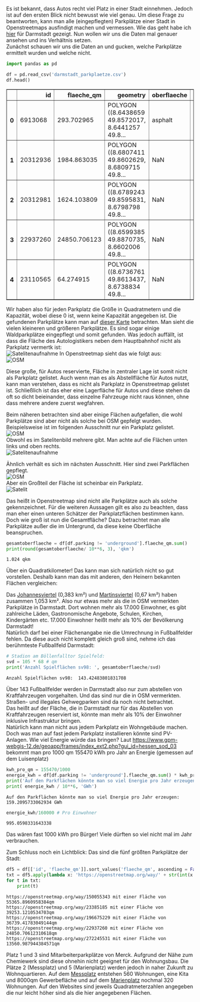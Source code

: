 Es ist bekannt, dass Autos recht viel Platz in einer Stadt einnehmen. Jedoch ist auf den ersten Blick nicht bewusst wie viel genau. Um diese Frage zu beantworten, kann man alle (eingepflegten) Parkplätze einer Stadt in Openstreetmaps ausfindigt machen und vermessen. Wie das geht habe ich [hier](./alle_parkplaetze_vermessen.html) für Darmstadt gezeigt. Nun wollen wir uns die Daten mal genauer ansehen und ins Verhältnis setzen.  
Zunächst schauen wir uns die Daten an und gucken, welche Parkplätze ermittelt wurden und welche nicht. 


```python
import pandas as pd
```


```python
df = pd.read_csv('darmstadt_parkplaetze.csv')
df.head()
```




<div>
<style scoped>
    .dataframe tbody tr th:only-of-type {
        vertical-align: middle;
    }

    .dataframe tbody tr th {
        vertical-align: top;
    }

    .dataframe thead th {
        text-align: right;
    }
</style>
<table border="1" class="dataframe">
  <thead>
    <tr style="text-align: right;">
      <th></th>
      <th>id</th>
      <th>flaeche_qm</th>
      <th>geometry</th>
      <th>oberflaeche</th>
      <th>zugaenglich</th>
      <th>kapazitaet</th>
      <th>kapazitaet_behinderten</th>
      <th>gebuehr</th>
      <th>parking</th>
      <th>kapazitaet_cleaned</th>
      <th>kapazitaet_behinderten_cleaned</th>
      <th>kapazitaet_gesamt</th>
      <th>hat_kapazitaet</th>
      <th>qm_pro_parkplatz</th>
    </tr>
  </thead>
  <tbody>
    <tr>
      <th>0</th>
      <td>6913068</td>
      <td>293.702965</td>
      <td>POLYGON ((8.6438659 49.8572017, 8.6441257 49.8...</td>
      <td>asphalt</td>
      <td>NaN</td>
      <td>NaN</td>
      <td>NaN</td>
      <td>NaN</td>
      <td>surface</td>
      <td>0</td>
      <td>0</td>
      <td>NaN</td>
      <td>False</td>
      <td>NaN</td>
    </tr>
    <tr>
      <th>1</th>
      <td>20312936</td>
      <td>1984.863035</td>
      <td>POLYGON ((8.6807411 49.8602629, 8.6809715 49.8...</td>
      <td>NaN</td>
      <td>yes</td>
      <td>NaN</td>
      <td>NaN</td>
      <td>yes</td>
      <td>surface</td>
      <td>0</td>
      <td>0</td>
      <td>NaN</td>
      <td>False</td>
      <td>NaN</td>
    </tr>
    <tr>
      <th>2</th>
      <td>20312981</td>
      <td>1624.103809</td>
      <td>POLYGON ((8.6789243 49.8595831, 8.6798798 49.8...</td>
      <td>NaN</td>
      <td>yes</td>
      <td>NaN</td>
      <td>NaN</td>
      <td>no</td>
      <td>surface</td>
      <td>0</td>
      <td>0</td>
      <td>NaN</td>
      <td>False</td>
      <td>NaN</td>
    </tr>
    <tr>
      <th>3</th>
      <td>22937260</td>
      <td>24850.706123</td>
      <td>POLYGON ((8.6599385 49.8870735, 8.6602006 49.8...</td>
      <td>NaN</td>
      <td>yes</td>
      <td>NaN</td>
      <td>NaN</td>
      <td>no</td>
      <td>surface</td>
      <td>0</td>
      <td>0</td>
      <td>NaN</td>
      <td>False</td>
      <td>NaN</td>
    </tr>
    <tr>
      <th>4</th>
      <td>23110565</td>
      <td>64.274915</td>
      <td>POLYGON ((8.6736761 49.8613437, 8.6738834 49.8...</td>
      <td>NaN</td>
      <td>private</td>
      <td>NaN</td>
      <td>NaN</td>
      <td>Mo-Fr</td>
      <td>surface</td>
      <td>0</td>
      <td>0</td>
      <td>NaN</td>
      <td>False</td>
      <td>NaN</td>
    </tr>
  </tbody>
</table>
</div>



Wir haben also für jeden Parkplatz die Größe in Quadratmetern und die Kapazität, wobei diese 0 ist, wenn keine Kapazität angegeben ist. Die gefundenen Parkplätze kann man auf [dieser Karte](./assets/maps/Darmstadt.html) betrachten. Man sieht die vielen kleineren und größeren Parkplätze. Es sind sogar einige Waldparkplätze eingepflegt und somit gefunden. Was jedoch auffällt, ist dass die Fläche des Autologistikers neben dem Hauptbahnhof nicht als Parkplatz vermertk ist:  
![Satelitenaufnahme](./assets/img/02_satelit.JPG)
In Openstreetmap sieht das wie folgt aus:  
![OSM](./assets/img/02_osm.JPG)

Diese große, für Autos reservierte, Fläche in zentraler Lage ist somit nicht als Parkplatz gelistet. Auch wenn man es als Abstellfläche für Autos nutzt, kann man verstehen, dass es nicht als Parkplatz in Openstreetmap gelistet ist. Schließlich ist das eher eine Lagerfläche für Autos und diese stehen da oft so dicht beieinander, dass einzelne Fahrzeuge nicht raus können, ohne dass mehrere andere zuerst wegfahren.  

Beim näheren betrachten sind aber einige Flächen aufgefallen, die wohl Parkplätze sind aber nicht als solche bei OSM gepfelgt wurden. Beispielsweise ist im folgenden Ausschnitt nur ein Parkplatz gelistet.  
![OSM](./assets/img/01_osm.JPG)  
Obwohl es im Satelitenbild mehrere gibt. Man achte auf die Flächen unten links und oben rechts.  
![Satelitenaufnahme](./assets/img/01_satelit.JPG)

Ähnlich verhält es sich im nächsten Ausschnitt. Hier sind zwei Parkflächen gepflegt.  
![OSM](./assets/img/03_osm.JPG)  
Aber ein Großteil der Fläche ist scheinbar ein Parkplatz.  
![Satelit](./assets/img/03_satelit.JPG)

Das heißt in Openstreetmap sind nicht alle Parkplätze auch als solche gekennzeichnet. Für die weiteren Aussagen gilt es also zu beachten, dass man eher einen unteren Schätzer der Parkplatzflächen bestimmen kann. Doch wie groß ist nun die Gesamtfläche? Dazu betrachtet man alle Parkplätze außer die im Untergrund, da diese keine Oberfläche beanspruchen.


```python
gesamtoberflaeche = df[df.parking != 'underground'].flaeche_qm.sum() 
print(round(gesamtoberflaeche/ 10**6, 3), 'qkm')
```

    1.024 qkm
    

Über ein Quadratkilometer! Das kann man sich natürlich nicht so gut vorstellen. Deshalb kann man das mit anderen, den Heinern bekannten Flächen vergleichen:  

Das [Johannesviertel](https://de.wikipedia.org/wiki/Darmstadt-Johannesviertel) (0,383 km²) und [Martinsviertel](https://de.wikipedia.org/wiki/Darmstadt-Martinsviertel) (0,67 km²) haben zusammen 1,053 km². Also nur etwas mehr als die in OSM vermerkten Parkplätze in Darmstadt. Dort wohnen mehr als 17.000 Einwohner, es gibt zahlreiche Läden, Gastronomische Angebote, Schulen, Kirchen, Kindergärten etc. 17.000 Einwohner heißt mehr als 10% der Bevölkerung Darmstadt!   
Natürlich darf bei einer Flächenangabe nie die Umrechnung in Fußballfelder fehlen. Da diese auch nicht komplett gleich groß sind, nehme ich das berühmteste Fußballfeld Darmstadt:  


```python
# Stadion am Böllenfalltor Spielfeld:
svd = 105 * 68 # qm
print('Anzahl Spielflächen sv98: ', gesamtoberflaeche/svd)
```

    Anzahl Spielflächen sv98:  143.42483801831708
    

Über 143 Fußballfelder werden in Darmstadt also nur zum abstellen von Kraftfahrzeugen vorgehalten. Und das sind nur die in OSM vermerkten. Straßen- und illegales Gehwegparken sind da noch nicht betrachtet.  
Das heißt auf der Fläche, die in Darmstadt nur für das Abstellen von Kraftfahrzeugen reserviert ist, könnte man mehr als 10% der Einwohner inklusive Infrastruktur bringen.  
Natürlich kann man nicht aus jedem Parkplatz ein Wohngebäude machen. Doch was man auf fast jedem Parkplatz installieren könnte sind PV-Anlagen. Wie viel Energie würde das bringen? Laut https://www.gpm-webgis-12.de/geoapp/frames/index_ext2.php?gui_id=hessen_sod_03 bekommt man pro 1000 qm 155470 kWh pro Jahr an Energie (gemessen auf dem Luisenplatz)


```python
kwh_pro_qm = 155470/1000
energie_kwh = df[df.parking != 'underground'].flaeche_qm.sum() * kwh_pro_qm
print('Auf den Parkflächen könnte man so viel Energie pro Jahr erzeugen:')
print( energie_kwh / 10**6, 'GWh')
```

    Auf den Parkflächen könnte man so viel Energie pro Jahr erzeugen:
    159.2095733062934 GWh
    


```python
energie_kwh/160000 # Pro Einwohner
```




    995.0598331643338



Das wären fast 1000 kWh pro Bürger! Viele dürften so viel nicht mal im Jahr verbrauchen. 

Zum Schluss noch ein Lichtblick: Das sind die fünf größten Parkplätze der Stadt: 


```python
df5 = df[['id', 'flaeche_qm']].sort_values('flaeche_qm', ascending = False).head(5)
txt = df5.apply(lambda x: 'https://openstreetmap.org/way/' + str(int(x.id)) + ' mit einer Fläche von ' + str(x.flaeche_qm) +'qm', axis = 1)
for t in txt:
    print(t)
```

    https://openstreetmap.org/way/150055343 mit einer Fläche von 55365.8960958384qm
    https://openstreetmap.org/way/23385185 mit einer Fläche von 39253.1210534703qm
    https://openstreetmap.org/way/196675229 mit einer Fläche von 36739.41783049144qm
    https://openstreetmap.org/way/22937260 mit einer Fläche von 24850.70612310618qm
    https://openstreetmap.org/way/272245531 mit einer Fläche von 13560.987944384571qm
    

Platz 1 und 3 sind Mitarbeiterparkplätze von Merck. Aufgrund der Nähe zum Chemiewerk sind diese ohnehin nicht geeignet für den Wohnungsbau. Die Plätze 2 (Messplatz) und 5 (Marienplatz) werden jedoch in naher Zukunft zu Wohnquartieren. Auf dem [Messplatz](https://www.bauvereinag.de/unternehmen/presse/neues-quartier-auf-dem-messplatz) entstehen 560 Wohnungen, eine Kita und 8000qm Gewerbefläche und auf dem [Marienplatz](https://marienplatz-darmstadt.de/) nochmal 320 Wohnungen. Auf den Websites sind jeweils Quadratmeterzahlen angegeben die nur leicht höher sind als die hier angegebenen Flächen. 


```python

```
